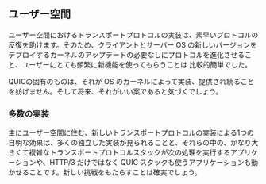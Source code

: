 ## ユーザー空間

ユーザー空間におけるトランスポートプロトコルの実装は、素早いプロトコルの反復を助けます。そのため、クライアントとサーバー OS の新しいバージョンをデプロイするカーネルのアップデートの必要なしにプロトコルを進化させること、ユーザーにとても頻繁に新機能を使ってもらうことは 比較的簡単でした。

QUICの固有のものは、それが OS のカーネルによって実装、提供され続ることを妨げません。そして将来、それがいい案であると気づくでしょう。

### 多数の実装

主にユーザー空間に住む、新しいトランスポートプロトコルの実装による1つの自明な効果は、多くの独立した実装が見られることと、それらの中の、かなり大きくて複雑なトランスポートプロトコルスタックが次の処理を実行するアプリケーションや、HTTP/3 だけではなく QUIC スタックも使うアプリケーションも動かせることです。新しい挑戦をもたらすことは確実でしょう。